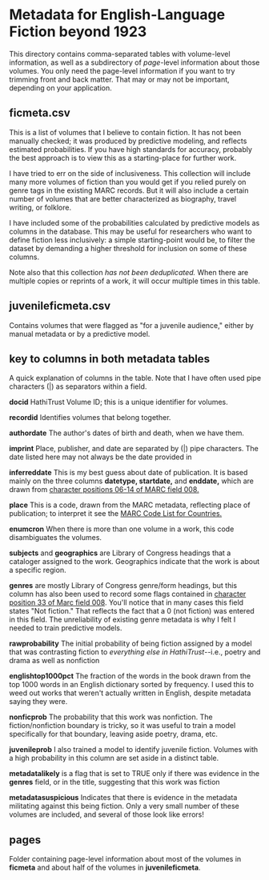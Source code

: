 Metadata for English-Language Fiction beyond 1923
=================================================

This directory contains comma-separated tables with volume-level information, as well as a subdirectory of *page*-level information about those volumes. You only need the page-level information if you want to try trimming front and back matter. That may or may not be important, depending on your application.

ficmeta.csv
-----------

This is a list of volumes that I believe to contain fiction. It has not been manually checked; it was produced by predictive modeling, and reflects estimated probabilities. If you have high standards for accuracy, probably the best approach is to view this as a starting-place for further work. 

I have tried to err on the side of inclusiveness. This collection will include many more volumes of fiction than you would get if you relied purely on genre tags in the existing MARC records. But it will also include a certain number of volumes that are better characterized as biography, travel writing, or folklore. 

I have included some of the probabilities calculated by predictive models as columns in the database. This may be useful for researchers who want to define fiction less inclusively: a simple starting-point would be, to filter the dataset by demanding a higher threshold for inclusion on some of these columns.

Note also that this collection *has not been deduplicated.* When there are multiple copies or reprints of a work, it will occur multiple times in this table.

juvenileficmeta.csv
-------------------

Contains volumes that were flagged as "for a juvenile audience," either by manual metadata or by a predictive model.

key to columns in both metadata tables
--------------------------------------

A quick explanation of columns in the table. Note that I have often used pipe characters (|) as separators within a field.

**docid** HathiTrust Volume ID; this is a unique identifier for volumes.

**recordid** Identifies volumes that belong together.

**authordate** The author's dates of birth and death, when we have them.

**imprint** Place, publisher, and date are separated by (|) pipe characters. The date listed here may not always be the date provided in

**inferreddate** This is my best guess about date of publication. It is based mainly on the three columns **datetype, startdate,** and **enddate,** which are drawn from [character positions 06-14 of MARC field 008.](https://www.loc.gov/marc/bibliographic/bd008a.html) 

**place** This is a code, drawn from the MARC metadata, reflecting place of publication; to interpret it see the [MARC Code List for Countries.](https://www.loc.gov/marc/countries/)

**enumcron** When there is more than one volume in a work, this code disambiguates the volumes.

**subjects** and **geographics** are Library of Congress headings that a cataloger assigned to the work. Geographics indicate that the work is about a specific region.

**genres** are mostly Library of Congress genre/form headings, but this column has also been used to record some flags contained in [character position 33 of Marc field 008](https://www.loc.gov/marc/bibliographic/bd008b.html). You'll notice that in many cases this field states "Not fiction." That reflects the fact that a 0 (not fiction) was entered in this field. The unreliability of existing genre metadata is why I felt I needed to train predictive models.

**rawprobability** The initial probability of being fiction assigned by a model that was contrasting fiction to *everything else in HathiTrust*--i.e., poetry and drama as well as nonfiction

**englishtop1000pct** The fraction of the words in the book drawn from the top 1000 words in an English dictionary sorted by frequency. I used this to weed out works that weren't actually written in English, despite metadata saying they were.

**nonficprob** The probability that this work was nonfiction. The fiction/nonfiction boundary is tricky, so it was useful to train a model specifically for that boundary, leaving aside poetry, drama, etc.

**juvenileprob** I also trained a model to identify juvenile fiction. Volumes with a high probability in this column are set aside in a distinct table.

**metadatalikely** is a flag that is set to TRUE only if there was evidence in the **genres** field, or in the title, suggesting that this work was fiction

**metadatasuspicious** Indicates that there is evidence in the metadata militating against this being fiction. Only a very small number of these volumes are included, and several of those look like errors!

pages
-----
Folder containing page-level information about most of the volumes in **ficmeta** and about half of the volumes in **juvenileficmeta**.